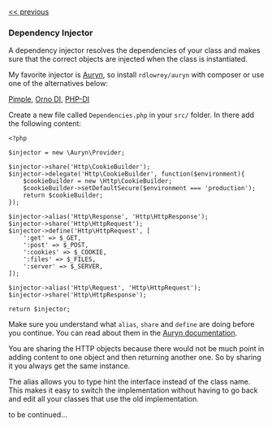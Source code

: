 [<< previous](7-inversion-of-control.md)

### Dependency Injector

A dependency injector resolves the dependencies of your class and makes sure that the correct objects are injected when the class is instantiated.

My favorite injector is [Auryn](https://github.com/rdlowrey/Auryn), so install `rdlowrey/auryn` with composer or use one of the alternatives below:

[Pimple](http://pimple.sensiolabs.org/), [Orno DI](https://github.com/orno/di), [PHP-DI](https://github.com/mnapoli/PHP-DI)

Create a new file called `Dependencies.php` in your `src/` folder. In there add the following content:

```
<?php

$injector = new \Auryn\Provider;

$injector->share('Http\CookieBuilder');
$injector->delegate('Http\CookieBuilder', function($environment){
    $cookieBuilder = new \Http\CookieBuilder;
    $cookieBuilder->setDefaultSecure($environment === 'production');
    return $cookieBuilder;
});

$injector->alias('Http\Response', 'Http\HttpResponse');
$injector->share('Http\HttpRequest');
$injector->define('Http\HttpRequest', [
    ':get' => $_GET,
    ':post' => $_POST,
    ':cookies' => $_COOKIE,
    ':files' => $_FILES,
    ':server' => $_SERVER,
]);

$injector->alias('Http\Request', 'Http\HttpRequest');
$injector->share('Http\HttpResponse');

return $injector;
```

Make sure you understand what `alias`, `share` and `define` are doing before you continue. You can read about them in the [Auryn documentation](https://github.com/rdlowrey/Auryn).

You are sharing the HTTP objects because there would not be much point in adding content to one object and then returning another one. So by sharing it you always get the same instance.

The alias allows you to type hint the interface instead of the class name. This makes it easy to switch the implementation without having to go back and edit all your classes that use the old implementation.

to be continued...
